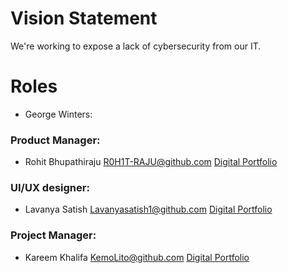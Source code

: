 # Vision Statement
We're working to expose a lack of cybersecurity from our IT.

# Roles

- George Winters:

### Product Manager:
- Rohit Bhupathiraju  R0H1T-RAJU@github.com  [Digital Portfolio](https://www.codermerlin.academy/users/rohit-bhupathiraju/Digital%20Portfolio/)

### UI/UX designer:
- Lavanya Satish  Lavanyasatish1@github.com  [Digital Portfolio](https://www.codermerlin.academy/users/lavanya-satish/Digital%20Portfolio/index.html)

### Project Manager:
- Kareem Khalifa  KemoLito@github.com  [Digital Portfolio](https://www.codermerlin.academy/users/kareem-khalifa/Digital%20Portfolio/index.html)
